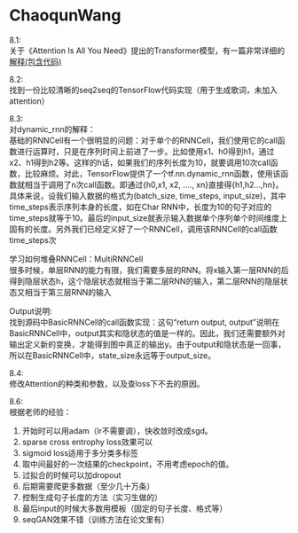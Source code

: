 # ChaoqunWang
8.1:  
关于《Attention Is All You Need》提出的Transformer模型，有一篇非常详细的[解释(包含代码)](http://nlp.seas.harvard.edu/2018/04/03/attention.html)

8.2:  
找到一份比较清晰的seq2seq的TensorFlow代码实现（用于生成歌词，未加入attention）

8.3:  
对dynamic_rnn的解释：  
基础的RNNCell有一个很明显的问题：对于单个的RNNCell，我们使用它的call函数进行运算时，只是在序列时间上前进了一步。比如使用x1、h0得到h1，通过x2、h1得到h2等。这样的h话，如果我们的序列长度为10，就要调用10次call函数，比较麻烦。对此，TensorFlow提供了一个tf.nn.dynamic\_rnn函数，使用该函数就相当于调用了n次call函数。即通过{h0,x1, x2, …., xn}直接得{h1,h2…,hn}。
具体来说，设我们输入数据的格式为(batch\_size, time\_steps, input\_size)，其中time\_steps表示序列本身的长度，如在Char RNN中，长度为10的句子对应的time\_steps就等于10。最后的input\_size就表示输入数据单个序列单个时间维度上固有的长度。另外我们已经定义好了一个RNNCell，调用该RNNCell的call函数time\_steps次
  
学习如何堆叠RNNCell：MultiRNNCell  
很多时候，单层RNN的能力有限，我们需要多层的RNN。将x输入第一层RNN的后得到隐层状态h，这个隐层状态就相当于第二层RNN的输入，第二层RNN的隐层状态又相当于第三层RNN的输入

  
 Output说明:   
找到源码中BasicRNNCell的call函数实现：这句“return output, output”说明在BasicRNNCell中，output其实和隐状态的值是一样的。因此，我们还需要额外对输出定义新的变换，才能得到图中真正的输出y。由于output和隐状态是一回事，所以在BasicRNNCell中，state\_size永远等于output\_size。


8.4:  
修改Attention的种类和参数，以及查loss下不去的原因。

8.6:  
根据老师的经验：  
1. 开始时可以用adam（lr不需要调），快收敛时改成sgd。  
2. sparse cross entrophy loss效果可以  
3. sigmoid loss适用于多分类多标签  
4. 取中间最好的一次结果的checkpoint，不用考虑epoch的值。  
5. 过拟合的时候可以加dropout  
6. 后期需要爬更多数据（至少几十万条）  
7. 控制生成句子长度的方法（实习生做的）  
8. 最后input的时候大多数用模板（固定的句子长度、格式等）  
9. seqGAN效果不错（训练方法在论文里有）  

